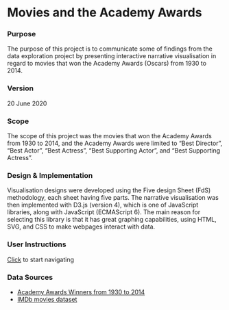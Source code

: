 # Movies and the Academy Awards
 
 
### Purpose
The purpose of this project is to communicate some of findings from the data exploration project by presenting interactive narrative visualisation in regard to movies that won the Academy Awards (Oscars) from 1930 to 2014. 


### Version
20 June 2020


### Scope
The scope of this project was the movies that won the Academy Awards from 1930 to 2014, and the Academy Awards were limited to “Best Director”, “Best Actor”, “Best Actress”, “Best Supporting Actor”, and “Best Supporting Actress”. 


### Design & Implementation
Visualisation designs were developed using the Five design Sheet (FdS) methodology, each sheet having five parts. The narrative visualisation was then implemented with D3.js (version 4), which is one of JavaScript libraries, along with JavaScript (ECMAScript 6). The main reason for selecting this library is that it has
great graphing capabilities, using HTML, SVG, and CSS to make webpages interact with data.


### User Instructions
[Click](https://github.com/mijikm/data-visualisation-oscars) to start navigating


### Data Sources
* [Academy Awards Winners from 1930 to 2014](https://www.kaggle.com/fmejia21/demographics-of-academy-awards-oscars-winners#Oscars-demographics-DFE.csv)
* [IMDb movies dataset](https://www.kaggle.com/stefanoleone992/imdb-extensive-dataset)
